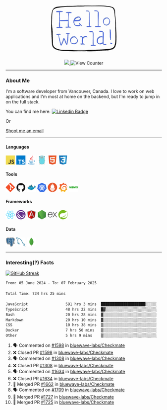 <div align="center">
    <img src="./img/hello_world.webp" height="200px" width="">
    <div>
        <a href="https://www.linkedin.com/in/ajhollid">
            <img src="https://img.shields.io/badge/LinkedIn-blue"/>
        </a>
        <img src="https://komarev.com/ghpvc/?username=ajhollid&color=yellow" alt="View Counter">
    </div>
</div>

---

### About Me

I'm a software developer from Vancouver, Canada. I love to work on web applications and I'm most at home on the backend, but I'm ready to jump in on the full stack.

You can find me here: [![Linkedin Badge](https://img.shields.io/badge/-ajhollid-blue?style=flat&logo=Linkedin&logoColor=white)](https://www.linkedin.com/in/ajhollid)

Or

[Shoot me an email](mailto:ajhollid@gmail.com)

---

#### Languages

<div>
    <img src="./img/devicons/javascript-original.svg" width=30 height=30 alt="JavaScript">
    <img src="/img/devicons/typescript-original.svg" width=30 height=30 alt="TypeScript">
    <img src="./img/devicons/java-original.svg" width=30 height=30 alt="Java">
    <img src="./img/devicons/go-original.svg" width=30 height=30 alt="Golang">
    <img src="./img/devicons/html5-original.svg" width=30 height=30 alt="HTML 5">
    <img src="./img/devicons/css3-original.svg" width=30 height=30 alt="CSS 3">
</div>

#### Tools

<div>
    <img src="./img/devicons/git-original.svg" width=30 height=30 alt="Git">
    <img src="./img/devicons/github-original.svg" width=30 height=30 alt="Github">
    <img src="./img/devicons/docker-original.svg" width=30 
    height=30 alt="Docker">
    <img src="./img/devicons/kubernetes-original.svg" width=30 height=30 alt="K8">
    <img src="./img/devicons/prometheus-original.svg" width=30 height=30 alt="Prometheus">
    <img src="./img/devicons/grafana-original.svg" width=30 height=30 alt="Grafana">
    <img src="./img/devicons/nginx-original.svg" width=30 height=30 alt="Nginx">
</div>

#### Frameworks

<div>
    <img src="./img/devicons/react-original.svg" width=30 height=30 alt="React">
    <img src="./img/devicons/gatsby-original.svg" width=30 height=30 alt="Gatsby">
    <img src="./img/devicons/angularjs-original.svg" width=30 height=30 alt="AngularJS">
    <img src="./img/devicons/nodejs-original.svg" width=30 height=30 alt="NodeJS">
    <img src="./img/devicons/express-original.svg" width=30 height=30 alt="Express">
    <img src="./img/devicons/spring-original.svg" width=30 height=30 alt="Spring">
</div>

#### Data

<div>
    <img src="./img/devicons/postgresql-original.svg" width=30 height=30 alt="Postgresql">
    <img src="./img/devicons/mysql-original.svg" width=30 height=30 alt="Mysql">
    <img src="./img/devicons/mongodb-original.svg" width=30 height=30 alt="MongoDB">
</div>

---

### Interesting(?) Facts

[![GitHub Streak](http://github-readme-streak-stats.herokuapp.com?user=ajhollid)](https://git.io/streak-stats)

 <!--START_SECTION:waka-->

```txt
From: 05 June 2024 - To: 07 February 2025

Total Time: 734 hrs 25 mins

JavaScript                 591 hrs 3 mins  ████████████████████░░░░░   79.92 %
TypeScript                 48 hrs 22 mins  █▓░░░░░░░░░░░░░░░░░░░░░░░   06.54 %
Bash                       20 hrs 28 mins  ▓░░░░░░░░░░░░░░░░░░░░░░░░   02.77 %
Markdown                   20 hrs 10 mins  ▓░░░░░░░░░░░░░░░░░░░░░░░░   02.73 %
CSS                        10 hrs 38 mins  ▒░░░░░░░░░░░░░░░░░░░░░░░░   01.44 %
Docker                     7 hrs 50 mins   ▒░░░░░░░░░░░░░░░░░░░░░░░░   01.06 %
Other                      5 hrs 9 mins    ▒░░░░░░░░░░░░░░░░░░░░░░░░   00.70 %
```

<!--END_SECTION:waka-->


<!--START_SECTION:activity-->
1. 🗣 Commented on [#1598](https://github.com/bluewave-labs/Checkmate/pull/1598#issuecomment-2646387611) in [bluewave-labs/Checkmate](https://github.com/bluewave-labs/Checkmate)
2. ❌ Closed PR [#1598](https://github.com/bluewave-labs/Checkmate/pull/1598) in [bluewave-labs/Checkmate](https://github.com/bluewave-labs/Checkmate)
3. 🗣 Commented on [#1308](https://github.com/bluewave-labs/Checkmate/pull/1308#issuecomment-2646387423) in [bluewave-labs/Checkmate](https://github.com/bluewave-labs/Checkmate)
4. ❌ Closed PR [#1308](https://github.com/bluewave-labs/Checkmate/pull/1308) in [bluewave-labs/Checkmate](https://github.com/bluewave-labs/Checkmate)
5. 🗣 Commented on [#1634](https://github.com/bluewave-labs/Checkmate/pull/1634#issuecomment-2646385980) in [bluewave-labs/Checkmate](https://github.com/bluewave-labs/Checkmate)
6. ❌ Closed PR [#1634](https://github.com/bluewave-labs/Checkmate/pull/1634) in [bluewave-labs/Checkmate](https://github.com/bluewave-labs/Checkmate)
7. 🎉 Merged PR [#1662](https://github.com/bluewave-labs/Checkmate/pull/1662) in [bluewave-labs/Checkmate](https://github.com/bluewave-labs/Checkmate)
8. 🗣 Commented on [#1709](https://github.com/bluewave-labs/Checkmate/pull/1709#issuecomment-2646370107) in [bluewave-labs/Checkmate](https://github.com/bluewave-labs/Checkmate)
9. 🎉 Merged PR [#1727](https://github.com/bluewave-labs/Checkmate/pull/1727) in [bluewave-labs/Checkmate](https://github.com/bluewave-labs/Checkmate)
10. 🎉 Merged PR [#1725](https://github.com/bluewave-labs/Checkmate/pull/1725) in [bluewave-labs/Checkmate](https://github.com/bluewave-labs/Checkmate)
<!--END_SECTION:activity-->
